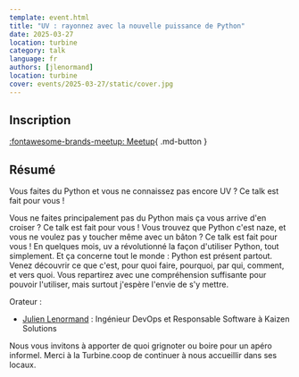 ```yaml
---
template: event.html
title: "UV : rayonnez avec la nouvelle puissance de Python"
date: 2025-03-27
location: turbine
category: talk
language: fr
authors: [jlenormand]
location: turbine
cover: events/2025-03-27/static/cover.jpg
---
```


## Inscription

[:fontawesome-brands-meetup: Meetup](https://www.meetup.com/groupe-dutilisateurs-python-grenoble/events/306664158/){ .md-button }

## Résumé

Vous faites du Python et vous ne connaissez pas encore UV ? Ce talk est fait pour vous !

Vous ne faites principalement pas du Python mais ça vous arrive d'en croiser ? Ce talk est fait pour vous !
Vous trouvez que Python c'est naze, et vous ne voulez pas y toucher même avec un bâton ? Ce talk est fait pour vous !
En quelques mois, uv a révolutionné la façon d'utiliser Python, tout simplement. Et ça concerne tout le monde : Python est présent partout.
Venez découvrir ce que c'est, pour quoi faire, pourquoi, par qui, comment, et vers quoi.
Vous repartirez avec une compréhension suffisante pour pouvoir l'utiliser, mais surtout j'espère l'envie de s'y mettre.

Orateur :

- [Julien Lenormand](https://sessionize.com/lenormand-julien/) : Ingénieur DevOps et Responsable Software à Kaizen Solutions

Nous vous invitons à apporter de quoi grignoter ou boire pour un apéro informel.
Merci à la Turbine.coop de continuer à nous accueillir dans ses locaux.